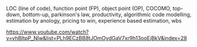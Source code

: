 LOC (line of code), function point (FP), object point (OP), COCOMO, top-down, bottom-up, parkinson's law, productivity, algorithmic code modelling, estimation by anology, pricing to win, experience based estimation, wbs


https://www.youtube.com/watch?v=vhBItpP_NIw&list=PLh9ECzBB8tJOmOydGaV7xr9h13ooEjBkV&index=28

